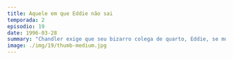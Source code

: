 ```yaml
---
title: Aquele em que Eddie não sai
temporada: 2
episodio: 19
date: 1996-03-28
summary: "Chandler exige que seu bizarro colega de quarto, Eddie, se mude... mas Eddie não quer sair."
image: ./img/19/thumb-medium.jpg
---
```


